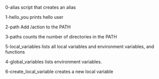 0-alias
script that creates an alias

1-hello_you
prints hello user

2-path
Add /action to the PATH

3-paths
counts the number of directories in the PATH

5-local_variables
lists all local variables and environment variables, and functions


4-global_variables
lists environment variables.

6-create_local_variable
creates a new local variable

